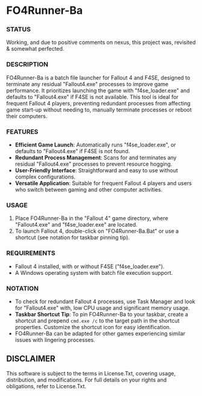 # FO4Runner-Ba

### STATUS 
Working, and due to positive comments on nexus, this project was, revisited & somewhat perfected.

### DESCRIPTION
FO4Runner-Ba is a batch file launcher for Fallout 4 and F4SE, designed to terminate any residual "Fallout4.exe" processes to improve game performance. It prioritizes launching the game with "f4se_loader.exe" and defaults to "Fallout4.exe" if F4SE is not available. This tool is ideal for frequent Fallout 4 players, preventing redundant processes from affecting game start-up without needing to, manually terminate processes or reboot their computers.

### FEATURES
- **Efficient Game Launch**: Automatically runs "f4se_loader.exe", or defaults to "Fallout4.exe" if F4SE is not found.
- **Redundant Process Management**: Scans for and terminates any residual "Fallout4.exe" processes to prevent resource hogging.
- **User-Friendly Interface**: Straightforward and easy to use without complex configurations.
- **Versatile Application**: Suitable for frequent Fallout 4 players and users who switch between gaming and other computer activities.

### USAGE
1. Place FO4Runner-Ba in the "Fallout 4" game directory, where "Fallout4.exe" and "f4se_loader.exe" are located.
2. To launch Fallout 4, double-click on "FO4Runner-Ba.Bat" or use a shortcut (see notation for taskbar pinning tip).

### REQUIREMENTS
- Fallout 4 installed, with or without F4SE ("f4se_loader.exe").
- A Windows operating system with batch file execution support.

### NOTATION
- To check for redundant Fallout 4 processes, use Task Manager and look for "Fallout4.exe" with, low CPU usage and significant memory usage.
- **Taskbar Shortcut Tip**: To pin FO4Runner-Ba to your taskbar, create a shortcut and prepend `cmd.exe /c` to the target path in the shortcut properties. Customize the shortcut icon for easy identification.
- FO4Runner-Ba can be adapted for other games experiencing similar issues with lingering processes.

## DISCLAIMER
This software is subject to the terms in License.Txt, covering usage, distribution, and modifications. For full details on your rights and obligations, refer to License.Txt.
